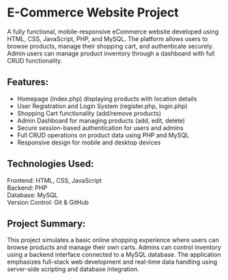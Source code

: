 E-Commerce Website Project
==========================

A fully functional, mobile-responsive eCommerce website developed using HTML, CSS, JavaScript, PHP, and MySQL. The platform allows users to browse products, manage their shopping cart, and authenticate securely. Admin users can manage product inventory through a dashboard with full CRUD functionality.

Features:
---------
- Homepage (index.php) displaying products with location details
- User Registration and Login System (register.php, login.php)
- Shopping Cart functionality (add/remove products)
- Admin Dashboard for managing products (add, edit, delete)
- Secure session-based authentication for users and admins
- Full CRUD operations on product data using PHP and MySQL
- Responsive design for mobile and desktop devices

Technologies Used:
------------------
Frontend: HTML, CSS, JavaScript  
Backend: PHP  
Database: MySQL  
Version Control: Git & GitHub

Project Summary:
----------------
This project simulates a basic online shopping experience where users can browse products and manage their own carts. Admins can control inventory using a backend interface connected to a MySQL database. The application emphasizes full-stack web development and real-time data handling using server-side scripting and database integration.

